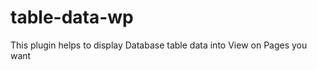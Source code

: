 table-data-wp
=============

This plugin helps to display Database table data into View on Pages you want
